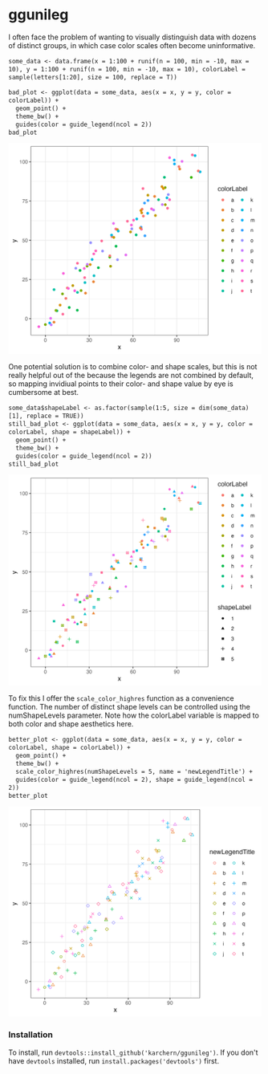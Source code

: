 # ggunileg


I often face the problem of wanting to visually distinguish data with dozens of distinct groups, in which case color scales
often become uninformative.

```
some_data <- data.frame(x = 1:100 + runif(n = 100, min = -10, max = 10), y = 1:100 + runif(n = 100, min = -10, max = 10), colorLabel = sample(letters[1:20], size = 100, replace = T))
```

```
bad_plot <- ggplot(data = some_data, aes(x = x, y = y, color = colorLabel)) +
  geom_point() +
  theme_bw() +
  guides(color = guide_legend(ncol = 2))
bad_plot
```
![This is a bad plot: There is too many colors](vignettes/man/bad_plot.png)

One potential solution is to combine color- and shape scales, but this is not really helpful out of the
because the legends are not combined by default, so mapping invidiual points to their
color- and shape value by eye is cumbersome at best.

```
some_data$shapeLabel <- as.factor(sample(1:5, size = dim(some_data)[1], replace = TRUE))
still_bad_plot <- ggplot(data = some_data, aes(x = x, y = y, color = colorLabel, shape = shapeLabel)) +
  geom_point() +
  theme_bw() +
  guides(color = guide_legend(ncol = 2))
still_bad_plot
```

![This is a little better, but still bad since the legend is not merged](vignettes/man/still_bad_plot.png)

To fix this I offer the `scale_color_highres` function as a convenience function.
The number of distinct shape levels can be controlled using the numShapeLevels parameter.
Note how the colorLabel variable is mapped to  both color and shape aesthetics here.

```
better_plot <- ggplot(data = some_data, aes(x = x, y = y, color = colorLabel, shape = colorLabel)) +
  geom_point() +
  theme_bw() +
  scale_color_highres(numShapeLevels = 5, name = 'newLegendTitle') +
  guides(color = guide_legend(ncol = 2), shape = guide_legend(ncol = 2))
better_plot
```

![This is good! :)](vignettes/man/better_plot.png)


### Installation

To install, run `devtools::install_github('karchern/ggunileg')`. If you don't have `devtools` installed, run `install.packages('devtools')` first.
